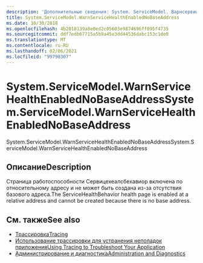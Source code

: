 ```yaml
---
description: 'Дополнительные сведения: System. ServiceModel. Варнсервицехеалсенабледнобасеаддресс'
title: System.ServiceModel.WarnServiceHealthEnabledNoBaseAddress
ms.date: 10/30/2018
ms.openlocfilehash: 4b2018139a8e0ed2c05603e9874696ff095f4735
ms.sourcegitcommit: ddf7edb67715a5b9a45e3dd44536dabc153c1de0
ms.translationtype: MT
ms.contentlocale: ru-RU
ms.lasthandoff: 02/06/2021
ms.locfileid: "99798307"
---
```

# <a name="systemservicemodelwarnservicehealthenablednobaseaddress"></a><span data-ttu-id="2f9b5-103">System.ServiceModel.WarnServiceHealthEnabledNoBaseAddress</span><span class="sxs-lookup"><span data-stu-id="2f9b5-103">System.ServiceModel.WarnServiceHealthEnabledNoBaseAddress</span></span>

<span data-ttu-id="2f9b5-104">System.ServiceModel.WarnServiceHealthEnabledNoBaseAddress</span><span class="sxs-lookup"><span data-stu-id="2f9b5-104">System.ServiceModel.WarnServiceHealthEnabledNoBaseAddress</span></span>  
  
## <a name="description"></a><span data-ttu-id="2f9b5-105">Описание</span><span class="sxs-lookup"><span data-stu-id="2f9b5-105">Description</span></span>  

 <span data-ttu-id="2f9b5-106">Страница работоспособности Сервицехеалсбехавиор включена по относительному адресу и не может быть создана из-за отсутствия базового адреса.</span><span class="sxs-lookup"><span data-stu-id="2f9b5-106">The ServiceHealthBehavior health page is enabled at a relative address and cannot be created because there is no base address.</span></span>  
  
## <a name="see-also"></a><span data-ttu-id="2f9b5-107">См. также</span><span class="sxs-lookup"><span data-stu-id="2f9b5-107">See also</span></span>

- [<span data-ttu-id="2f9b5-108">Трассировка</span><span class="sxs-lookup"><span data-stu-id="2f9b5-108">Tracing</span></span>](index.md)
- [<span data-ttu-id="2f9b5-109">Использование трассировки для устранения неполадок приложения</span><span class="sxs-lookup"><span data-stu-id="2f9b5-109">Using Tracing to Troubleshoot Your Application</span></span>](using-tracing-to-troubleshoot-your-application.md)
- [<span data-ttu-id="2f9b5-110">Администрирование и диагностика</span><span class="sxs-lookup"><span data-stu-id="2f9b5-110">Administration and Diagnostics</span></span>](../index.md)
